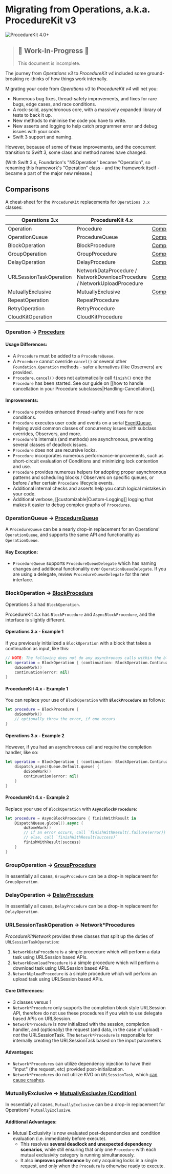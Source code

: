 # Migrating from Operations, a.k.a. ProcedureKit v3

![ProcedureKit 4.0+](https://img.shields.io/badge/ProcedureKit-4.0⁺-blue.svg)

> ## 🚧 Work-In-Progress 🚧
> This document is incomplete.

The journey from _Operations v3_ to _ProcedureKit v4_ included some ground-breaking re-thinks of how things work internally.

Migrating your code from _Operations v3_ to _ProcedureKit v4_ will net you:
- Numerous bug fixes, thread-safety improvements, and fixes for rare bugs, edge cases, and race conditions.
- A rock-solid, asynchronous core, with a massively expanded library of tests to back it up.
- New methods to minimise the code you have to write.
- New asserts and logging to help catch programmer error and debug issues with your code.
- Swift 3 support and naming.

However, because of some of these improvements, and the concurrent transition to Swift 3, some class and method names have changed.

(With Swift 3.x, Foundation's "NSOperation" became "Operation", so renaming this framework's "Operation" class - and the framework itself - became a part of the major new release.)

## Comparisons

A cheat-sheet for the `ProcedureKit` replacements for `Operations 3.x` classes:

| Operations 3.x | ProcedureKit 4.x  |             |
|----------------|----------------|:--------------------------:|
| Operation      | Procedure      | [Compare](#-operation--procedure)  |
| OperationQueue | ProcedureQueue | [Compare](#-operationqueue--procedurequeue) |
| BlockOperation | BlockProcedure | [Compare](#-blockoperation--blockprocedure) |
| GroupOperation | GroupProcedure | [Compare](#-groupoperation--groupprocedure) |
| DelayOperation | DelayProcedure | [Compare](#-delayoperation--delayprocedure) |
| URLSessionTaskOperation | NetworkDataProcedure / NetworkDownloadProcedure / NetworkUploadProcedure | [Compare](#-urlsessiontaskoperation--networkprocedures) |
| MutuallyExclusive | MutuallyExclusive | [Compare](#-mutuallyexclusive--mutuallyexclusive-condition) |
| RepeatOperation | RepeatProcedure |
| RetryOperation | RetryProcedure |
| CloudKitOperation | CloudKitProcedure |


### Operation → [Procedure](Classes\Procedure.html)

#### Usage Differences:
- A `Procedure` must be added to a `ProcedureQueue`.
- A `Procedure` cannot override `cancel()` or several other `Foundation.Operation` methods - safer alternatives (like Observers) are provided.
- `Procedure.cancel()` does not automatically call `finish()` once the `Procedure` has been started. See our guide on [[how to handle cancellation in your Procedure subclasses|Handling-Cancellation]].

#### Improvements:
- `Procedure` provides enhanced thread-safety and fixes for race conditions.
- `Procedure` executes user code and events on a serial [EventQueue](Classes\EventQueue.html), helping avoid common classes of concurrency issues with subclass overrides, Observers, and more.
- `Procedure`'s internals (and methods) are asynchronous, preventing several classes of deadlock issues.
- `Procedure` does not use recursive locks.
- `Procedure` incorporates numerous performance-improvements, such as short-circuit evaluation of Conditions and minimizing lock contention and use.
- `Procedure` provides numerous helpers for adopting proper asynchronous patterns and scheduling blocks / Observers on specific queues, or before / after certain `Procedure` lifecycle events.
- Additional internal checks and asserts help you catch logical mistakes in your code.
- Additional verbose, [[customizable|Custom-Logging]] logging that makes it easier to debug complex graphs of `Procedures`.

### OperationQueue → [ProcedureQueue](Classes\ProcedureQueue.html)

A `ProcedureQueue` can be a nearly drop-in replacement for an Operations' `OperationQueue`, and supports the same API and functionality as `OperationQueue`.

#### Key Exception:
- `ProcedureQueue` supports `ProcedureQueueDelegate` which has naming changes and additional functionality over `OperationQueueDelegate`. If you are using a delegate, review `ProcedureQueueDelegate` for the new interface.

### BlockOperation → [BlockProcedure](Classes\BlockProcedure.html)

Operations 3.x had `BlockOperation`.

ProcedureKit 4.x has `BlockProcedure` and `AsyncBlockProcedure`, and the interface is slightly different.

#### Operations 3.x - Example 1

If you previously initialized a `BlockOperation` with a block that takes a continuation as input, like this:
```swift
// NOTE: The following does not do any asynchronous calls within the block.
let operation = BlockOperation { (continuation: BlockOperation.ContinuationBlockType) in
    doSomeWork()
    continuation(error: nil)
}
```

#### ProcedureKit 4.x - Example 1

You can replace your use of `BlockOperation` with **`BlockProcedure`** as follows:
```swift
let procedure = BlockProcedure {
    doSomeWork()
    // optionally throw the error, if one occurs
}
```

#### Operations 3.x - Example 2

However, if you had an asynchronous call and require the completion handler, like so:
```swift
let operation = BlockOperation { (continuation: BlockOperation.ContinuationBlockType) in
    dispatch_async(Queue.Default.queue) {
        doSomeWork()
        continuation(error: nil)
    }
}
```

#### ProcedureKit 4.x - Example 2

Replace your use of `BlockOperation` with **`AsyncBlockProcedure`**:
```swift
let procedure = AsyncBlockProcedure { finishWithResult in
    DispatchQueue.global().async {
        doSomeWork()
        // if an error occurs, call `finishWithResult(.failure(error))`
        // else, call `finishWithResult(success)`
        finishWithResult(success)
    }
}
```

### GroupOperation → [GroupProcedure](Classes\GroupProcedure.html)

In essentially all cases, `GroupProcedure` can be a drop-in replacement for `GroupOperation`.

### DelayOperation → [DelayProcedure](Classes\DelayProcedure.html)

In essentially all cases, `DelayProcedure` can be a drop-in replacement for `DelayOperation`.

### URLSessionTaskOperation → Network*Procedures

_ProcedureKitNetwork_ provides three classes that split up the duties of `URLSessionTaskOperation`:

1. `NetworkDataProcedure` is a simple procedure which will perform a data task using URLSession based APIs.
2. `NetworkDownloadProcedure` is a simple procedure which will perform a download task using URLSession based APIs.
3. `NetworkUploadProcedure` is a simple procedure which will perform an upload task using URLSession based APIs.

#### Core Differences:

- 3 classes versus 1
- `Network*Procedure` only supports the completion block style URLSession API, therefore do not use these procedures if you wish to use delegate based APIs on URLSession.
- `Network*Procedure` is now initialized with the session, completion handler, and (optionally) the request (and data, in the case of upload) - *not* the URLSessionTask. The `Network*Procedure` is responsible for internally creating the URLSessionTask based on the input parameters.

#### Advantages:

- `Network*Procedures` can utilize dependency injection to have their "input" (the request, etc) provided post-initialization.
- `Network*Procedures` do not utilize KVO on `URLSessionTask`, which [can cause crashes](https://github.com/ProcedureKit/ProcedureKit/issues/320).

### MutuallyExclusive → [MutuallyExclusive (Condition)](Classes\MutuallyExclusive.html)

In essentially all cases, `MutuallyExclusive` can be a drop-in replacement for Operations' `MutuallyExclusive`.

#### Additional Advantages:

- Mutual Exclusivity is now evaluated post-dependencies and condition evaluation (i.e. immediately before execute).
    - This resolves **several deadlock and unexpected dependency scenarios**, while still ensuring that only one `Procedure` with each mutual exclusivity category is running simultaneously.
    - It also **improves performance** by only acquiring locks in a single request, and only when the `Procedure` is otherwise ready to execute.
